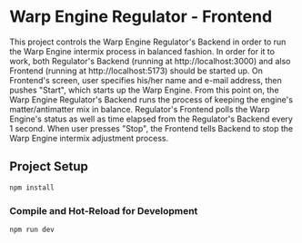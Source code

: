 # Warp Engine Regulator - Frontend

This project controls the Warp Engine Regulator's Backend in order to run the Warp Engine intermix process in balanced fashion.
In order for it to work, both Regulator's Backend (running at http://localhost:3000) and also Frontend (running at http://localhost:5173) should be started up.
On Frontend's screen, user specifies his/her name and e-mail address, then pushes "Start", which starts up the Warp Engine. From this point on, the Warp Engine Regulator's Backend runs the process of keeping the engine's matter/antimatter mix in balance. Regulator's Frontend polls the Warp Engine's status as well as time elapsed from the Regulator's Backend every 1 second.
When user presses "Stop", the Frontend tells Backend to stop the Warp Engine intermix adjustment process.

## Project Setup

```sh
npm install
```

### Compile and Hot-Reload for Development

```sh
npm run dev
```


